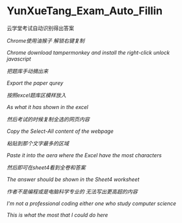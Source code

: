 # YunXueTang_Exam_Auto_Fillin
云学堂考试自动识别得出答案</b>


<i>Chrome使用油猴子 解锁右键复制</i>

<i>Chrome download tampermonkey and install the right-click unlock javascript</i>

<i></i>


<i>把题库手动摘出来</i>

<i>Export the paper qurey</i>

<i></i>


<i>按照excel题库区模样放入</i>

<i>As what it has shown in the excel</i>

<i></i>


<i>然后考试的时候复制全选的网页内容</i>

<i>Copy the Select-All content of the webpage</i>

<i></i>

<i>粘贴到那个文字最多的区域</i>

<i>Paste it into the aera where the Excel have the most characters</i>

<i></i>

<i>然后即可在sheet4看到全卷和答案</i>

<i>The answer should be shown in the Sheet4 worksheet</i>

<i></i>

<i>作者不是编程或是电脑科学专业的 无法写出更高超的内容</i>

<i>I'm not a professional coding either one who study computer science</i>

<i>This is what the most that I could do here</i>
